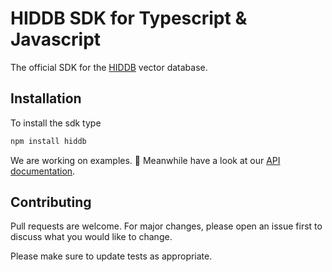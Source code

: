 # HIDDB SDK for Typescript & Javascript

The official SDK for the [HIDDB](https://hiddb.com) vector database.

## Installation

To install the sdk type

```bash
npm install hiddb
```

We are working on examples. 🚀
Meanwhile have a look at our [API documentation](https://docs.hiddb.com).

## Contributing

Pull requests are welcome. For major changes, please open an issue first to discuss what you would like to change.

Please make sure to update tests as appropriate.
